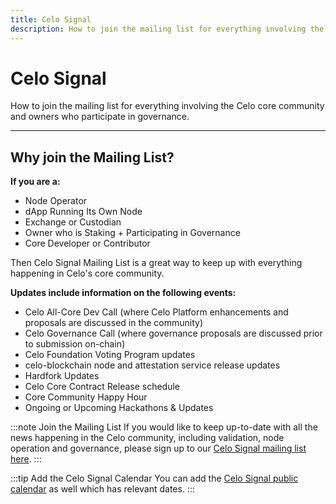 ```yaml
---
title: Celo Signal
description: How to join the mailing list for everything involving the Celo core community and owners who participate in governance.
---
```


# Celo Signal

How to join the mailing list for everything involving the Celo core community and owners who participate in governance.

---

## Why join the Mailing List?

**If you are a:**

- Node Operator
- dApp Running Its Own Node
- Exchange or Custodian
- Owner who is Staking + Participating in Governance
- Core Developer or Contributor

Then Celo Signal Mailing List is a great way to keep up with everything happening in Celo's core community.

**Updates include information on the following events:**

- Celo All-Core Dev Call (where Celo Platform enhancements and proposals are discussed in the community)
- Celo Governance Call (where governance proposals are discussed prior to submission on-chain)
- Celo Foundation Voting Program updates
- celo-blockchain node and attestation service release updates
- Hardfork Updates
- Celo Core Contract Release schedule
- Core Community Happy Hour
- Ongoing or Upcoming Hackathons & Updates

:::note Join the Mailing List
If you would like to keep up-to-date with all the news happening in the Celo community, including validation, node operation and governance, please sign up to our [Celo Signal mailing list here](https://share.hsforms.com/1Qrhush1vSA2WIamd_yL4ow53n4j).
:::

:::tip Add the Celo Signal Calendar
You can add the [Celo Signal public calendar](https://calendar.google.com/calendar/u/0/embed?src=c_9su6ich1uhmetr4ob3sij6kaqs@group.calendar.google.com) as well which has relevant dates.
:::
